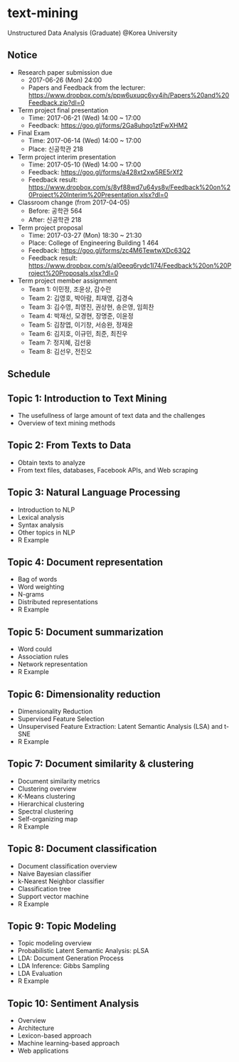 # text-mining
Unstructured Data Analysis (Graduate) @Korea University

## Notice
* Research paper submission due
  * 2017-06-26 (Mon) 24:00
  * Papers and Feedback from the lecturer: https://www.dropbox.com/s/ppw6uxuqc6vy4ih/Papers%20and%20Feedback.zip?dl=0
* Term project final presentation
  * Time: 2017-06-21 (Wed) 14:00 ~ 17:00
  * Feedback: https://goo.gl/forms/2Ga8uhqo1ztFwXHM2
* Final Exam
  * Time: 2017-06-14 (Wed) 14:00 ~ 17:00
  * Place: 신공학관 218
* Term project interim presentation
  * Time: 2017-05-10 (Wed) 14:00 ~ 17:00
  * Feedback: https://goo.gl/forms/a428xt2xw5RE5rXf2
  * Feedback result: https://www.dropbox.com/s/8yf88wd7u64ys8v/Feedback%20on%20Project%20Interim%20Presentation.xlsx?dl=0
* Classroom change (from 2017-04-05)
  * Before: 공학관 564
  * After: 신공학관 218
* Term project proposal
  * Time: 2017-03-27 (Mon) 18:30 ~ 21:30
  * Place: College of Engineering Building 1 464
  * Feedback: https://goo.gl/forms/zc4M6TewtwXDc63Q2
  * Feedback result: https://www.dropbox.com/s/al0eeq6rydc1l74/Feedback%20on%20Project%20Proposals.xlsx?dl=0
* Term project member assignment
   * Team 1: 이민정, 조윤상, 감수란
   * Team 2: 김영호, 박아람, 최재영, 김경숙
   * Team 3: 김수영, 최영진, 권상현, 송은영, 임희찬
   * Team 4: 박재선, 모경현, 장명준, 이윤정
   * Team 5: 김창엽, 이기창, 서승완, 정재윤
   * Team 6: 김지호, 이규민, 최준, 최진우
   * Team 7: 정지혜, 김선웅
   * Team 8: 김선우, 전진오
  
## Schedule
## Topic 1: Introduction to Text Mining
* The usefullness of large amount of text data and the challenges
* Overview of text mining methods

## Topic 2: From Texts to Data
* Obtain texts to analyze
* From text files, databases, Facebook APIs, and Web scraping

## Topic 3: Natural Language Processing
* Introduction to NLP
* Lexical analysis
* Syntax analysis
* Other topics in NLP
* R Example

## Topic 4: Document representation
* Bag of words
* Word weighting
* N-grams
* Distributed representations
* R Example

## Topic 5: Document summarization
* Word could
* Association rules
* Network representation
* R Example

## Topic 6: Dimensionality reduction
* Dimensionality Reduction
* Supervised Feature Selection
* Unsupervised Feature Extraction: Latent Semantic Analysis (LSA) and t-SNE
* R Example

## Topic 7: Document similarity & clustering
* Document similarity metrics
* Clustering overview
* K-Means clustering
* Hierarchical clustering
* Spectral clustering
* Self-organizing map
* R Example

## Topic 8: Document classification
* Document classification overview
* Naive Bayesian classifier
* k-Nearest Neighbor classifier
* Classification tree
* Support vector machine
* R Example

## Topic 9: Topic Modeling
* Topic modeling overview
* Probabilistic Latent Semantic Analysis: pLSA
* LDA: Document Generation Process
* LDA Inference: Gibbs Sampling
* LDA Evaluation
* R Example

## Topic 10: Sentiment Analysis
* Overview
* Architecture
* Lexicon-based approach
* Machine learning-based approach
* Web applications
